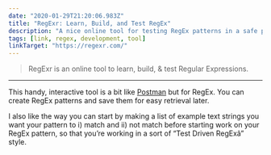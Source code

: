 ```yaml
---
date: "2020-01-29T21:20:06.983Z"
title: "RegExr: Learn, Build, and Test RegEx"
description: "A nice online tool for testing RegEx patterns in a safe place before using in production."
tags: [link, regex, development, tool]
linkTarget: "https://regexr.com/"
---
```

> RegExr is an online tool to learn, build, & test Regular Expressions.
---

This handy, interactive tool is a bit like [Postman](https://www.getpostman.com/) but for RegEx. You can create RegEx patterns and save them for easy retrieval later. 

I also like the way you can start by making a list of example text strings you want your pattern to i) match and ii) not match before starting work on your RegEx pattern, so that you’re working in a sort of “Test Driven RegExâ” style.
